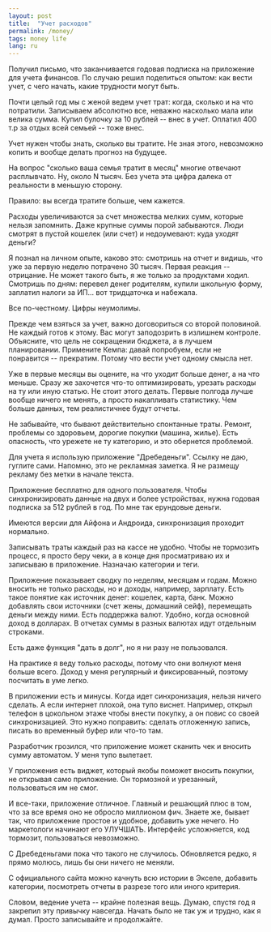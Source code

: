 ```yaml
---
layout: post
title:  "Учет расходов"
permalink: /money/
tags: money life
lang: ru
---
```


Получил письмо, что заканчивается годовая подписка на приложение для учета
финансов. По случаю решил поделиться опытом: как вести учет, с чего начать,
какие трудности могут быть.

Почти целый год мы с женой ведем учет трат: когда, сколько и на что
потратили. Записываем абсолютно все, неважно насколько мала или велика
сумма. Купил булочку за 10 рублей -- внес в учет. Оплатил 400 т.р за отдых всей
семьей -- тоже внес.

Учет нужен чтобы знать, сколько вы тратите. Не зная этого, невозможно копить и
вообще делать прогноз на будущее.

На вопрос "сколько ваша семья тратит в месяц" многие отвечают расплывчато. Ну,
около N тысяч. Без учета эта цифра далека от реальности в меньшую сторону.

Правило: вы всегда тратите больше, чем кажется.

Расходы увеличиваются за счет множества мелких сумм, которые нельзя
запомнить. Даже крупные суммы порой забываются. Люди смотрят в пустой кошелек
(или счет) и недоумевают: куда уходят деньги?

Я познал на личном опыте, каково это: смотришь на отчет и видишь, что уже за
первую неделю потрачено 30 тысяч. Первая реакция -- отрицание. Не может такого
быть, я же только за продуктами ходил. Смотришь по дням: перевел денег
родителям, купили школьную форму, заплатил налоги за ИП... вот тридцаточка и
набежала.

Все по-честному. Цифры неумолимы.

Прежде чем взяться за учет, важно договориться со второй половиной. Не каждый
готов к этому. Вас могут заподозрить в излишнем контроле. Объясните, что цель не
сокращении бюджета, а в лучшем планировании. Примените Кемпа: давай попробуем,
если не понравится -- прекратим. Потому что вести учет одному смысла нет.

Уже в первые месяцы вы оцените, на что уходит больше денег, а на что
меньше. Сразу же захочется что-то оптимизировать, урезать расходы на ту или иную
статью. Не стоит этого делать. Первые полгода лучше вообще ничего не менять, а
просто накапливать статистику. Чем больше данных, тем реалистичнее будут отчеты.

Не забывайте, что бывают действительно спонтанные траты. Ремонт, проблемы со
здоровьем, дорогие покупки (машина, жилье). Есть опасность, что урежете не ту
категорию, и это обернется проблемой.

Для учета я использую приложение "Дребеденьги". Ссылку не даю, гуглите
сами. Напомню, это не рекламная заметка. Я не размещу рекламу без метки в начале
текста.

Приложение бесплатно для одного пользователя. Чтобы синхронизировать данные на
двух и более устройствах, нужна годовая подписка за 512 рублей в год. По мне так
ерундовые деньги.

Имеются версии для Айфона и Андроида, синхронизация проходит нормально.

Записывать траты каждый раз на кассе не удобно. Чтобы не тормозить процесс, я
просто беру чеки, а в конце дня просматриваю их и записываю в
приложение. Назначаю категории и теги.

Приложение показывает сводку по неделям, месяцам и годам. Можно вносить не
только расходы, но и доходы, например, зарплату. Есть такое понятие как источник
денег: кошелек, карта, банк. Можно добавлять свои источники (счет жены, домашний
сейф), перемещать деньги между ними. Есть поддержка валют. Удобно, когда
основной доход в долларах. В отчетах суммы в разных валютах идут отдельным
строками.

Есть даже функция "дать в долг", но я ни разу не пользовался.

На практике я веду только расходы, потому что они волнуют меня больше
всего. Доход у меня регулярный и фиксированный, поэтому посчитать в уме легко.

В приложении есть и минусы. Когда идет синхронизация, нельзя ничего сделать. А
если интернет плохой, она тупо виснет. Например, открыл телефон в цокольном
этаже чтобы внести покупку, а он повис со своей синхронизацией. Это нужно
поправить: сделать отложенную запись, писать во временный буфер или что-то там.

Разработчик грозился, что приложение может сканить чек и вносить сумму
автоматом. У меня тупо вылетает.

У приложения есть виджет, который якобы поможет вносить покупки, не открывая
само приложение. Он тормозной и урезанный, пользоваться им не смог.

И все-таки, приложение отличное. Главный и решающий плюс в том, что за все время
оно не обросло миллионом фич. Знаете же, бывает так, что приложение простое и
удобное, добавить уже нечего. Но маркетологи начинают его УЛУЧШАТЬ. Интерфейс
усложняется, код тормозит, пользоваться невозможно.

С Дребеденьгами пока что такого не случилось. Обновляется редко, я прямо молюсь,
лишь бы они ничего не меняли.

С официального сайта можно качнуть всю истории в Экселе, добавить категории,
посмотреть отчеты в разрезе того или иного критерия.

Словом, ведение учета -- крайне полезная вещь. Думаю, спустя год я закрепил эту
привычку навсегда. Начать было не так уж и трудно, как я думал. Просто
записывайте и продолжайте.
